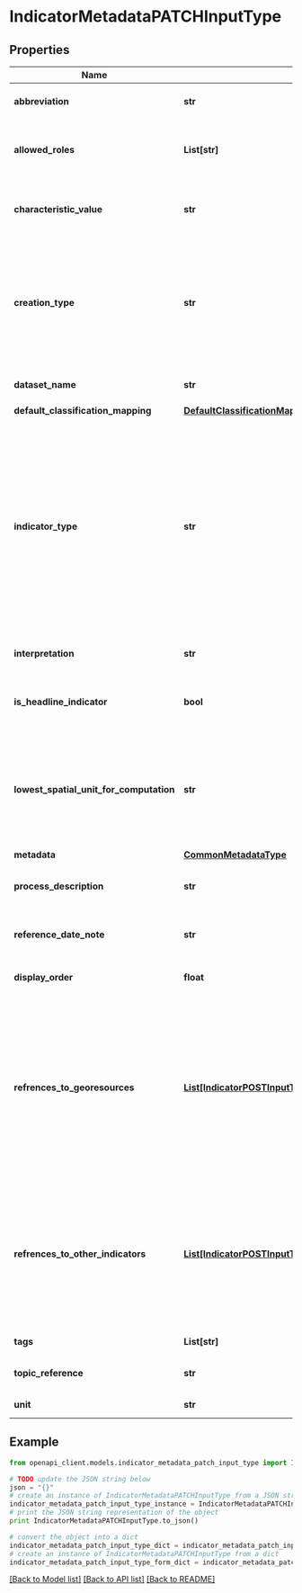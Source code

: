 # IndicatorMetadataPATCHInputType


## Properties
Name | Type | Description | Notes
------------ | ------------- | ------------- | -------------
**abbreviation** | **str** | abbreviated mark of the indicator | 
**allowed_roles** | **List[str]** | list of role identifiers that have read access rights for this dataset | 
**characteristic_value** | **str** | the distuingishing characteristic value of the indicator | [optional] 
**creation_type** | **str** | indicates if the data is simply inserted (INSERTION), computed by an automated script (COMPUTATION) or automatically aggregated by a script (AGGREGATION) | [optional] 
**dataset_name** | **str** | the meaningful name of the indicator | [optional] 
**default_classification_mapping** | [**DefaultClassificationMappingType**](DefaultClassificationMappingType.md) |  | [optional] 
**indicator_type** | **str** | indicates whether the indicator is a status indicator (values represent the extent of the watched phenomenon for a certain point in time) or a dynamic indicator (values represent the change of extent of the watched phenomenon within a certain period of time) | [optional] 
**interpretation** | **str** | interpretation of the indicator values | 
**is_headline_indicator** | **bool** | boolean value indicating if the indicator is a headline indicator | 
**lowest_spatial_unit_for_computation** | **str** | identifier/name of the lowest spatial unit for which the indicator can be computed and thus is available (only necessary for computable indicators) | [optional] 
**metadata** | [**CommonMetadataType**](CommonMetadataType.md) |  | 
**process_description** | **str** | description about how the indicator was computed | 
**reference_date_note** | **str** | an optional note on the reference date of the indicator | [optional] 
**display_order** | **float** | an order number to control display order in clients | [optional] 
**refrences_to_georesources** | [**List[IndicatorPOSTInputTypeRefrencesToGeoresources]**](IndicatorPOSTInputTypeRefrencesToGeoresources.md) | array of references to other georesource datasets. E.g., if an indicator is defined by performing geometric-topological operations, then the identifiers of those required georesources can be referenced here | [optional] 
**refrences_to_other_indicators** | [**List[IndicatorPOSTInputTypeRefrencesToOtherIndicators]**](IndicatorPOSTInputTypeRefrencesToOtherIndicators.md) | array of references to other indicators. E.g., if an indicator is defined by combining four other indicators, then the identifiers of those four indicators can be referenced here | [optional] 
**tags** | **List[str]** | list of tag labels for the indicator | 
**topic_reference** | **str** | id of the last topic hierarchy entity  | 
**unit** | **str** | unit of the indicator values | 

## Example

```python
from openapi_client.models.indicator_metadata_patch_input_type import IndicatorMetadataPATCHInputType

# TODO update the JSON string below
json = "{}"
# create an instance of IndicatorMetadataPATCHInputType from a JSON string
indicator_metadata_patch_input_type_instance = IndicatorMetadataPATCHInputType.from_json(json)
# print the JSON string representation of the object
print IndicatorMetadataPATCHInputType.to_json()

# convert the object into a dict
indicator_metadata_patch_input_type_dict = indicator_metadata_patch_input_type_instance.to_dict()
# create an instance of IndicatorMetadataPATCHInputType from a dict
indicator_metadata_patch_input_type_form_dict = indicator_metadata_patch_input_type.from_dict(indicator_metadata_patch_input_type_dict)
```
[[Back to Model list]](../README.md#documentation-for-models) [[Back to API list]](../README.md#documentation-for-api-endpoints) [[Back to README]](../README.md)


